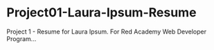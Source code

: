 # Project01-Laura-Ipsum-Resume
Project 1 - Resume for Laura Ipsum. For Red Academy Web Developer Program...
